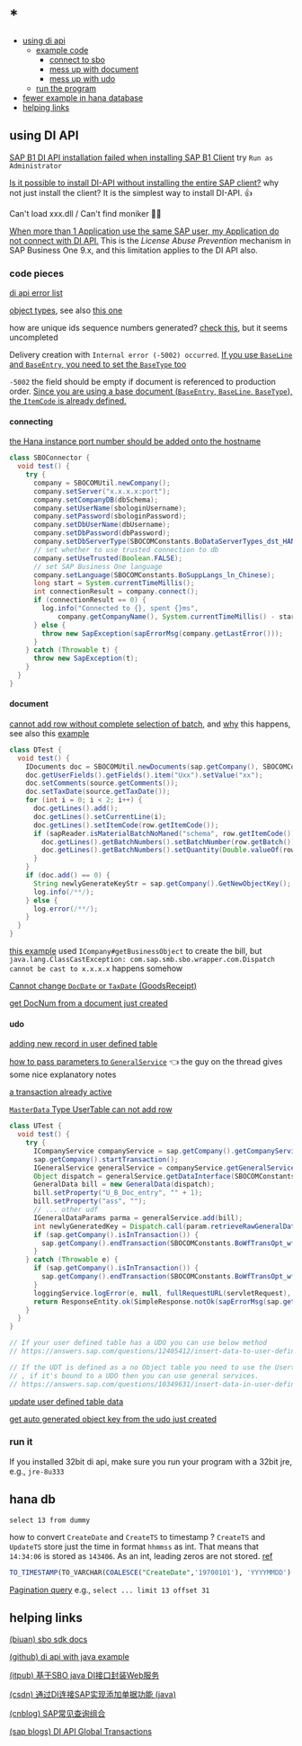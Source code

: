 # *

- [using di api](#using-di-api)
  - [example code](#code-pieces)
    - [connect to sbo](#connecting)
    - [mess up with document](#document)
    - [mess up with udo](#udo)
  - [run the program](#run-it)
- [fewer example in hana database](#hana-db)
- [helping links](#helping-links)

## using DI API

[SAP B1 DI API installation failed when installing SAP B1 Client](https://answers.sap.com/questions/302160/sap-b1-di-api-installation-failed-when-installing-.html) try `Run as Administrator`

[Is it possible to install DI-API without installing the entire SAP client?](https://answers.sap.com/questions/7125357/is-it-possible-to-install-di-api-without-installin.html) why not just install the client? It is the simplest way to install DI-API. 👍

Can't load xxx.dll / Can't find moniker 👏😁

[When more than 1 Application use the same SAP user, my Application do not connect with DI API.](https://answers.sap.com/questions/196428/error-100000085.html) This is the _License Abuse Prevention_ mechanism in SAP Business One 9.x, and this limitation applies to the DI API also.

### code pieces

[di api error list](https://blogs.sap.com/2017/05/30/sap-di-api-error-list/)

[object types](https://www.ggrenacher.ch/705/sap-business-one-form-types-and-object-types), see also [this one](https://blogs.sap.com/2017/04/27/list-of-object-types/)

how are unique ids sequence numbers generated? [check this](https://stackoverflow.com/questions/5652912/how-are-unique-ids-sequence-numbers-generated-in-sap-b1), but it seems uncompleted

Delivery creation with `Internal error (-5002) occurred`. [If you use `BaseLine` and `BaseEntry`, you need to set the `BaseType` too](https://answers.sap.com/questions/12165504/delivery-creation-with-internal-error--5002-occurr.html)

`-5002` the field should be empty if document is referenced to production order. [Since you are using a base document \(`BaseEntry`, `BaseLine`, `BaseType`\), the `ItemCode` is already defined.](https://answers.sap.com/questions/11369450/issue-for-production-in-di-api.html)

#### connecting

[the Hana instance port number should be added onto the hostname](https://stackoverflow.com/questions/52203464/connect-sap-b1-hana-with-c-sharp-application-using-di-api)

```java
class SBOConnector {
  void test() {
    try {
      company = SBOCOMUtil.newCompany();
      company.setServer("x.x.x.x:port");
      company.setCompanyDB(dbSchema);
      company.setUserName(sbologinUsername);
      company.setPassword(sbologinPassword);
      company.setDbUserName(dbUsername);
      company.setDbPassword(dbPassword);
      company.setDbServerType(SBOCOMConstants.BoDataServerTypes_dst_HANADB);
      // set whether to use trusted connection to db
      company.setUseTrusted(Boolean.FALSE);
      // set SAP Business One language
      company.setLanguage(SBOCOMConstants.BoSuppLangs_ln_Chinese);
      long start = System.currentTimeMillis();
      int connectionResult = company.connect();
      if (connectionResult == 0) {
        log.info("Connected to {}, spent {}ms",
            company.getCompanyName(), System.currentTimeMillis() - start);
      } else {
        throw new SapException(sapErrorMsg(company.getLastError()));
      }
    } catch (Throwable t) {
      throw new SapException(t);
    }
  }
}
```

#### document

[cannot add row without complete selection of batch](https://answers.sap.com/questions/7637415/cannot-add-row-without-complete-selection-of-batch.html), and [why](https://stackoverflow.com/a/62879802) this happens, see also this [example](https://blogs.sap.com/2016/07/13/sample-code-to-update-existing-item-batches-properties-via-di-api/)

```java
class DTest {
  void test() {
    IDocuments doc = SBOCOMUtil.newDocuments(sap.getCompany(), SBOCOMConstants.PMDocumentTypeEnum_pmdt_GoodsIssue);
    doc.getUserFields().getFields().item("Uxx").setValue("xx");
    doc.setComments(source.getComments());
    doc.setTaxDate(source.getTaxDate());
    for (int i = 0; i < 2; i++) {
      doc.getLines().add();
      doc.getLines().setCurrentLine(i);
      doc.getLines().setItemCode(row.getItemCode());
      if (sapReader.isMaterialBatchNoManed("schema", row.getItemCode())) {
        doc.getLines().getBatchNumbers().setBatchNumber(row.getBatch());
        doc.getLines().getBatchNumbers().setQuantity(Double.valueOf(row.getQuantity()));
      }
    }
    if (doc.add() == 0) {
      String newlyGenerateKeyStr = sap.getCompany().GetNewObjectKey();
      log.info(/**/);
    } else {
      log.error(/**/);
    }
  }
}
```

[this example](https://answers.sap.com/questions/13445096/how-to-production-with-di-api.html) used `ICompany#getBusinessObject` to create the bill, but `java.lang.ClassCastException: com.sap.smb.sbo.wrapper.com.Dispatch cannot be cast to x.x.x.x` happens somehow 

[Cannot change `DocDate` or `TaxDate` \(GoodsReceipt\)](https://answers.sap.com/questions/6523583/problame-in-receipt-from-production-in-sap-2007.html)

[get DocNum from a document just created](https://answers.sap.com/questions/456826/docnum-from-a-document-just-created.html)

#### udo

[adding new record in user defined table](https://answers.sap.com/questions/10921803/adding-new-record-in-user-table-via-di-api.html)

[how to pass parameters to `GeneralService`](https://answers.sap.com/questions/54732/jco-sap-b1-how-to-pass-parameters-to-generalservic.html) 👈 the guy on the thread gives some nice explanatory notes

[a transaction already active](https://answers.sap.com/questions/3302255/a-transaction-already-active.html)

[`MasterData` Type UserTable can not add row](https://answers.sap.com/questions/3567176/problem-in-2007-----masterdata-type-usertable-can-.html)

```java
class UTest {
  void test() {
    try {
      ICompanyService companyService = sap.getCompany().getCompanyService();
      sap.getCompany().startTransaction();
      IGeneralService generalService = companyService.getGeneralService("table_name_without_@_symbol");
      Object dispatch = generalService.getDataInterface(SBOCOMConstants.GeneralServiceDataInterfaces_gsGeneralData);
      GeneralData bill = new GeneralData(dispatch);
      bill.setProperty("U_B_Doc_entry", "" + 1);
      bill.setProperty("ass", "");
      // ... other udf
      IGeneralDataParams parma = generalService.add(bill);
      int newlyGeneratedKey = Dispatch.call(param.retrieveRawGeneralDataParams(), "GetProperty", "DocEntry").getInt();
      if (sap.getCompany().isInTransaction()) {
        sap.getCompany().endTransaction(SBOCOMConstants.BoWfTransOpt_wf_Commit);
      }
    } catch (Throwable e) {
      if (sap.getCompany().isInTransaction()) {
        sap.getCompany().endTransaction(SBOCOMConstants.BoWfTransOpt_wf_RollBack);
      }
      loggingService.logError(e, null, fullRequestURL(servletRequest), getClientIP(servletRequest), source.toString());
      return ResponseEntity.ok(SimpleResponse.notOk(sapErrorMsg(sap.getCompany().getLastError())));
    }
  }
}

// If your user defined table has a UDO you can use below method
// https://answers.sap.com/questions/12405412/insert-data-to-user-defined-table.html

// If the UDT is defined as a no Object table you need to use the Usertables object
// , if it's bound to a UDO then you can use general services.
// https://answers.sap.com/questions/10349631/insert-data-in-user-defined-table.html
```

[update user defined table data](https://answers.sap.com/questions/7240525/updating-user-defined-table-master-data-lines-via-.html)

[get auto generated object key from the udo just created](https://answers.sap.com/comments/11850945/view.html)

### run it

If you installed 32bit di api, make sure you run your program with a 32bit jre, e.g., `jre-8u333`

## hana db

`select 13 from dummy`

how to convert `CreateDate` and `CreateTS` to timestamp ? `CreateTS` and `UpdateTS` store just the time in format `hhmmss` as int. That means that `14:34:06` is stored as `143406`. As an int, leading zeros are not stored. [ref](https://stackoverflow.com/questions/53616555/sap-hana-sql-how-to-convert-createts-updatets-crearetime-updatetime-to-timestamp)
```sql
TO_TIMESTAMP(TO_VARCHAR(COALESCE("CreateDate",'19700101'), 'YYYYMMDD') || ' ' || LPAD(COALESCE("CreateTS",0),6,0),'YYYYMMDD HH24MISS')
```

[Pagination query](https://help.sap.com/docs/SAP_ASE/e0d4539d39c34f52ae9ef822c2060077/26d84b4ddae94fed89d4e7c88bc8d1e6.html?version=16.0.4.0&locale=en-US) e.g., `select ... limit 13 offset 31`

## helping links

[\(biuan\) sbo sdk docs](https://biuan.com/)

[\(github\) di api with java example](https://github.com/rafalrozmus/java-and-sap-business-one)

[\(itpub\) 基于SBO java DI接口封装Web服务](http://www.itpub.net/thread-2102133-1-1.html)

[\(csdn\) 通过DI连接SAP实现添加单据功能 \(java\)](https://blog.csdn.net/qq_35844400/article/details/110928817)

[\(cnblog\) SAP常见查询组合](https://www.cnblogs.com/sapSB/p/11969537.html)

[\(sap blogs\) DI API Global Transactions](https://blogs.sap.com/2017/02/03/using-di-api-global-transactions/)
